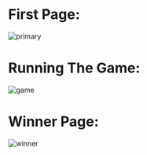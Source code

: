 

# First Page:
![primary](https://user-images.githubusercontent.com/74857750/100134196-81a25580-2e90-11eb-9349-fa2e480a6b8e.jpg)

# Running The Game:
![game](https://user-images.githubusercontent.com/74857750/100134208-85ce7300-2e90-11eb-9de7-99838b3ad369.jpg)

# Winner Page:
![winner](https://user-images.githubusercontent.com/74857750/100134214-8830cd00-2e90-11eb-872e-ea07df263625.jpg)
